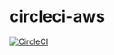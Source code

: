 # circleci-aws

[![CircleCI](https://circleci.com/gh/alykes/circleci/tree/circleci-project-setup.svg?style=svg)](https://circleci.com/gh/alykes/circleci/tree/circleci-project-setup)

